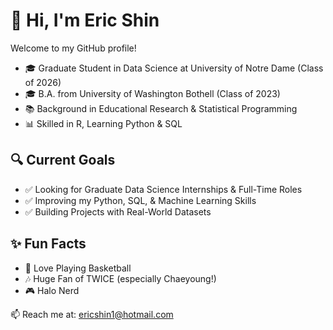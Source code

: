 # 👋 Hi, I'm Eric Shin

Welcome to my GitHub profile!

- 🎓 Graduate Student in Data Science at University of Notre Dame (Class of 2026)  
- 🎓 B.A. from University of Washington Bothell (Class of 2023)  
- 📚 Background in Educational Research & Statistical Programming  
- 📊 Skilled in R, Learning Python & SQL

## 🔍 Current Goals

- ✅ Looking for Graduate Data Science Internships & Full-Time Roles  
- ✅ Improving my Python, SQL, & Machine Learning Skills  
- ✅ Building Projects with Real-World Datasets

## ✨ Fun Facts

- 🏀 Love Playing Basketball  
- 🎶 Huge Fan of TWICE (especially Chaeyoung!)  
- 🎮 Halo Nerd

📫 Reach me at: [ericshin1@hotmail.com](mailto:ericshin1@hotmail.com)
